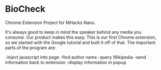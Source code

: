 # BioCheck

Chrome Extension Project for MHacks Nano.

It's always good to keep in mind the speaker behind any media you consume. Our product makes this easy. This is our first Chrome extension, so we started with the Google tutorial and built it off of that. The important parts of the program are:

-inject javascript into page
-find author name
-query Wikipedia
-send information back to extension
-display information in popup
